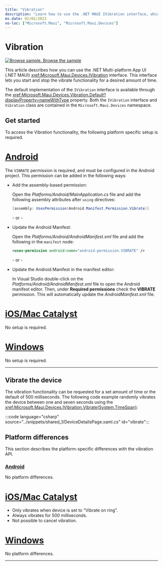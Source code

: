 ```yaml
---
title: "Vibration"
description: "Learn how to use the .NET MAUI IVibration interface, which lets you start and stop the vibrate functionality for a desired amount of time."
ms.date: 02/02/2023
no-loc: ["Microsoft.Maui", "Microsoft.Maui.Devices"]
---
```


# Vibration

[![Browse sample.](~/media/code-sample.png) Browse the sample](/samples/dotnet/maui-samples/platformintegration-essentials)

This article describes how you can use the .NET Multi-platform App UI (.NET MAUI) <xref:Microsoft.Maui.Devices.IVibration> interface. This interface lets you start and stop the vibrate functionality for a desired amount of time.

The default implementation of the `IVibration` interface is available through the <xref:Microsoft.Maui.Devices.Vibration.Default?displayProperty=nameWithType> property. Both the `IVibration` interface and `Vibration` class are contained in the `Microsoft.Maui.Devices` namespace.

## Get started

To access the Vibration functionality, the following platform specific setup is required.

<!-- markdownlint-disable MD025 -->
# [Android](#tab/android)

The `VIBRATE` permission is required, and must be configured in the Android project. This permission can be added in the following ways:

- Add the assembly-based permission:

  Open the _Platforms/Android/MainApplication.cs_ file and add the following assembly attributes after `using` directives:

  ```csharp
  [assembly: UsesPermission(Android.Manifest.Permission.Vibrate)]
  ```

  \- or -

- Update the Android Manifest:

  Open the _Platforms/Android/AndroidManifest.xml_ file and add the following in the `manifest` node:

  ```xml
  <uses-permission android:name="android.permission.VIBRATE" />
  ```

  \- or -

- Update the Android Manifest in the manifest editor:

  In Visual Studio double-click on the *Platforms/Android/AndroidManifest.xml* file to open the Android manifest editor. Then, under **Required permissions** check the **VIBRATE** permission. This will automatically update the *AndroidManifest.xml* file.

# [iOS/Mac Catalyst](#tab/macios)

No setup is required.

# [Windows](#tab/windows)

No setup is required.

-----

## Vibrate the device

The vibration functionality can be requested for a set amount of time or the default of 500 milliseconds. The following code example randomly vibrates the device between one and seven seconds using the <xref:Microsoft.Maui.Devices.IVibration.Vibrate(System.TimeSpan)>:

:::code language="csharp" source="../snippets/shared_1/DeviceDetailsPage.xaml.cs" id="vibrate":::

## Platform differences

This section describes the platform-specific differences with the vibration API.

<!-- markdownlint-disable MD025 -->
<!-- markdownlint-disable MD024 -->
### [Android](#tab/android)

No platform differences.

# [iOS/Mac Catalyst](#tab/macios)

- Only vibrates when device is set to "Vibrate on ring".
- Always vibrates for 500 milliseconds.
- Not possible to cancel vibration.

# [Windows](#tab/windows)

No platform differences.

-----
<!-- markdownlint-enable MD024 -->
<!-- markdownlint-enable MD025 -->
